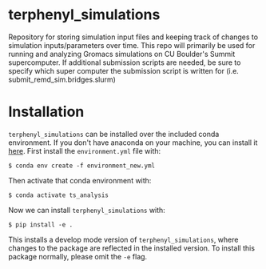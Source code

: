 # terphenyl_simulations

Repository for storing simulation input files and keeping track of changes to simulation inputs/parameters over time. This repo will primarily be used for running and analyzing Gromacs simulations on CU Boulder's Summit supercomputer. If additional submission scripts are needed, be sure to specify which super computer the submission script is written for (i.e. submit\_remd\_sim.bridges.slurm)

# Installation

`terphenyl_simulations` can be installed over the included conda environment. If you don't have anaconda on your machine, you can install it [here](https://docs.anaconda.com/free/anaconda/install/index.html). First install the `environment.yml` file with:

```
$ conda env create -f environment_new.yml
```
Then activate that conda environment with:
```
$ conda activate ts_analysis
```

Now we can install `terphenyl_simulations` with:
```
$ pip install -e .
```

This installs a develop mode version of `terphenyl_simulations`, where changes to the package are reflected in the installed version. To install this package normally, please omit the `-e` flag.
